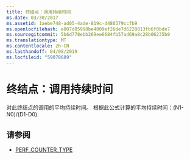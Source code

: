 ```yaml
---
title: 终结点：调用持续时间
ms.date: 03/30/2017
ms.assetid: 1aebe748-ad05-4ade-819c-d480379ccfb9
ms.openlocfilehash: e807d05998be4009ef26de7d6228813fb6f8bde7
ms.sourcegitcommit: 5b6d778ebb269ee6684fb57ad69a8c28b06235b9
ms.translationtype: MT
ms.contentlocale: zh-CN
ms.lasthandoff: 04/08/2019
ms.locfileid: "59078689"
---
```

# <a name="endpoint-calls-duration"></a>终结点：调用持续时间
对此终结点的调用的平均持续时间。  根据此公式计算的平均持续时间：(N1-N0)/(D1-D0).  
  
## <a name="see-also"></a>请参阅

- [PERF_COUNTER_TYPE](https://go.microsoft.com/fwlink/?LinkID=94649)
